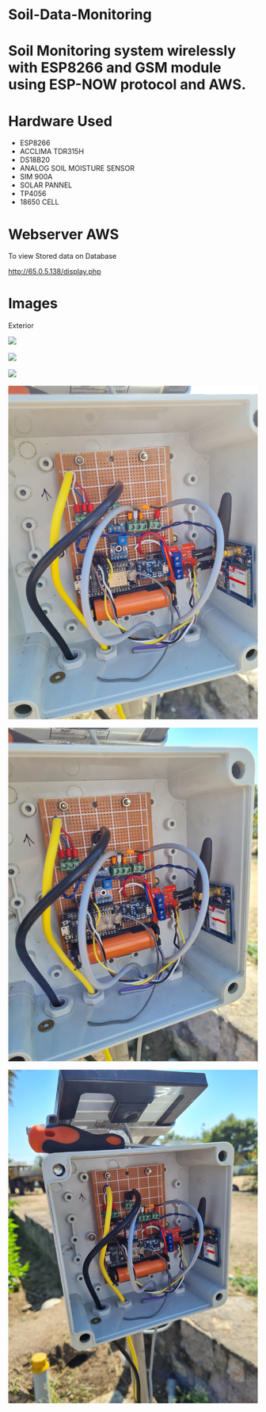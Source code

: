# Soil-Data-Monitoring 
# Soil Monitoring system wirelessly  with ESP8266 and GSM module using ESP-NOW protocol and AWS. 
# Hardware Used 
- ESP8266 
- ACCLIMA TDR315H
- DS18B20 
- ANALOG SOIL MOISTURE SENSOR 
- SIM 900A 
- SOLAR PANNEL 
- TP4056 
- 18650 CELL 

# Webserver AWS

To view Stored data on Database

http://65.0.5.138/display.php

# Images 

Exterior 

![](images/ext1.jpg)

![](images/ext2.jpg)

![](images/ext3.jpg)

![](images/int1.jpg)

![](images/int2.jpg)

![](images/int3.jpg)
